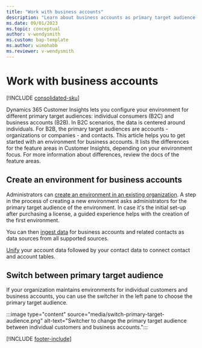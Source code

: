 ```yaml
---
title: "Work with business accounts"
description: "Learn about business accounts as primary target audience in Dynamics 365 Customer Insights."
ms.date: 09/01/2023
ms.topic: conceptual
author: v-wendysmith
ms.custom: bap-template
ms.author: wimohabb
ms.reviewer: v-wendysmith
---
```


# Work with business accounts

[!INCLUDE [consolidated-sku](./includes/consolidated-sku.md)]

Dynamics 365 Customer Insights lets you configure your environment for different primary target audiences: individual consumers (B2C) and business accounts (B2B). In B2C scenarios, the data is centered around individuals. For B2B, the primary target audiences are accounts - organizations or companies - and contacts. This article helps you to get started with an environment for business accounts. It lists the differences for the feature areas in Customer Insights, depending on your environment focus. For more information about differences, review the docs of the feature areas. 

## Create an environment for business accounts

Administrators can [create an environment in an existing organization](create-environment.md). A step in the process of creating a new environment asks administrators for the primary target audience of the environment. In case it's the initial set-up after purchasing a license, a guided experience helps with the creation of the first environment.

You can then [ingest data](data-sources.md) for business accounts and related contacts as data sources from all supported sources.

 [Unify](data-unification.md) your account data followed by your contact data to connect contact and account tables.

## Switch between primary target audience

If your organization maintains environments for individual customers and business accounts, you can use the switcher in the left pane to choose the primary target audience.

:::image type="content" source="media/switch-primary-target-audience.png" alt-text="Switcher to change the primary target audience between individual customers and business accounts.":::

[!INCLUDE [footer-include](includes/footer-banner.md)]
